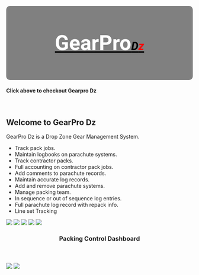 <style>
@import url('https://fonts.googleapis.com/css?family=Roboto');   

#logo em{
  font-size: 55%;
  color: #000000;
}

#logo h3{
  font-size: 400%;
  line-height: 200px;
  font-weight: bold;
  font-family: "Roboto";
  color: #FFFFFF;
}

#logo span {
  color:red;    
}

logo a {
   text-decoration: none;
}

#logo {
  text-align: center;
  height: 200px;
  background-color: grey;
  border-radius: 10px;
}

footer {
    text-align:center;
}
</style>

<div id="logo">
<a href="http://gearpro.jodymoore.net/login" ><h3>GearPro<em>D<span>z</span></em></h3> </a>
</div>
<h4> Click above to checkout Gearpro Dz</h4>
<br>

## Welcome to GearPro Dz 

GearPro Dz is a Drop Zone Gear Management System. 

- Track pack jobs.
- Maintain logbooks on parachute systems.
- Track contractor packs.
- Full accounting on contractor pack jobs.
- Add comments to parachute records.
- Maintain accurate log records.
- Add and remove parachute systems.
- Manage packing team. 
- In sequence or out of sequence log entries.
- Full parachute log record with repack info.
- Line set Tracking 


<img src="https://s3.amazonaws.com/jwm-product-images/gearproImages/gearpro11.png" >

<img src="https://s3.amazonaws.com/jwm-product-images/gearproImages/gearpro-image16.png" >

<img src="https://s3.amazonaws.com/jwm-product-images/gearproImages/gearpro-image13.png" >

<img src="https://s3.amazonaws.com/jwm-product-images/gearproImages/gearpro-image14.png" >

<img src="https://s3.amazonaws.com/jwm-product-images/gearproImages/gearpro-image15.png" >

<header><h3>Packing Control Dashboard</h3></header>

<img src="https://s3.amazonaws.com/jwm-product-images/gearproImages/gearpro-image9.png" >

<img src="https://s3.amazonaws.com/jwm-product-images/gearproImages/gearpro-image7.png" >
